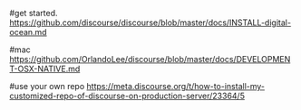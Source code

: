 #get started. 
https://github.com/discourse/discourse/blob/master/docs/INSTALL-digital-ocean.md

#mac
https://github.com/OrlandoLee/discourse/blob/master/docs/DEVELOPMENT-OSX-NATIVE.md

#use your own repo
https://meta.discourse.org/t/how-to-install-my-customized-repo-of-discourse-on-production-server/23364/5
